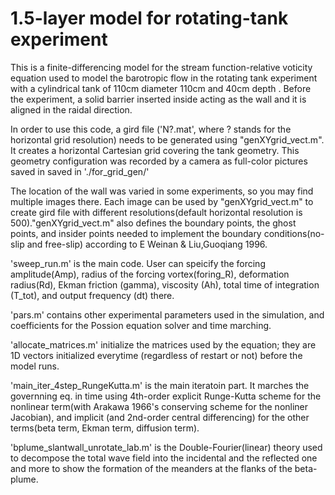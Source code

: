 # 1.5-layer model for rotating-tank experiment
This is a finite-differencing model for the stream function-relative voticity equation used to model the barotropic flow in the rotating tank experiment with a cylindrical tank of 110cm diameter 110cm and 40cm depth . Before the experiment, a solid barrier inserted inside acting as the wall and it is aligned in the raidal direction.

In order to use this code, a gird file ('N?.mat', where ? stands for the horizontal grid resolution) needs to be generated using "genXYgrid_vect.m". It creates a horizontal Cartesian grid covering the tank geometry. This geometry configuration was recorded by a camera as full-color pictures saved in saved in './for_grid_gen/' 

The location of the wall was varied in some experiments, so you may find multiple images there. Each image can be used by "genXYgrid_vect.m" to create gird file with different resolutions(default horizontal resolution is 500)."genXYgrid_vect.m" also defines the boundary points, the ghost points, and insider points needed to implement the boundary conditions(no-slip and free-slip) according to E Weinan & Liu,Guoqiang 1996.

'sweep_run.m' is the main code. User can speicify the forcing amplitude(Amp), radius of the forcing vortex(foring_R), deformation radius(Rd), 
Ekman friction (gamma), viscosity (Ah), total time of integration (T_tot), and output frequency (dt) there.

'pars.m' contains other experimental parameters used in the simulation, and coefficients for the Possion equation solver and time marching.

'allocate_matrices.m' initialize the matrices used by the equation; they are 1D vectors initialized everytime (regardless of restart or not) 
before the model runs.

'main_iter_4step_RungeKutta.m' is the main iteratoin part. It marches the governning eq. in time using 4th-order explicit Runge-Kutta scheme for the nonlinear term(with Arakawa 1966's conserving scheme for the nonliner Jacobian), and implicit (and 2nd-order central differencing) for the other terms(beta term, Ekman term, diffusion term). 


'bplume_slantwall_unrotate_lab.m' is the Double-Fourier(linear) theory used to decompose the total wave field into the incidental and the reflected one and more to show the formation of the meanders at the flanks of the beta-plume.


